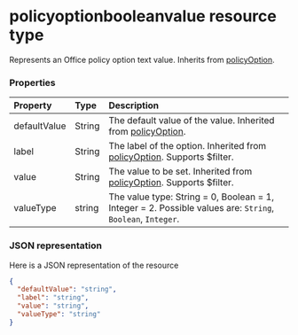 # policyoptionbooleanvalue resource type

Represents an Office policy option text value. Inherits from [policyOption](policyoption.md).


### Properties
| Property	   | Type	|Description|
|:---------------|:--------|:----------|
|defaultValue|String|The default value of the value. Inherited from [policyOption](policyoption.md).|
|label|String|The label of the option. Inherited from [policyOption](policyoption.md). Supports $filter.|
|value|String|The value to be set. Inherited from [policyOption](policyoption.md). Supports $filter.|
|valueType|string|The value type: String = 0, Boolean = 1, Integer = 2. Possible values are: `String`, `Boolean`, `Integer`.|

### JSON representation

Here is a JSON representation of the resource

<!-- {
  "blockType": "resource",
  "optionalProperties": [
    "defaultValue",
    "label",
    "value",
    "valueType"
  ],
  "keyProperty": "id",
  "@odata.type": "microsoft.graph.policyoption"
}-->

```json
{
  "defaultValue": "string",
  "label": "string",
  "value": "string",
  "valueType": "string"
}

```

<!-- uuid: 8fcb5dbc-d5aa-4681-8e31-b001d5168d79
2015-10-25 14:57:30 UTC -->
<!-- {
  "type": "#page.annotation",
  "description": "policyoption resource",
  "keywords": "",
  "section": "documentation",
  "tocPath": ""
}-->

